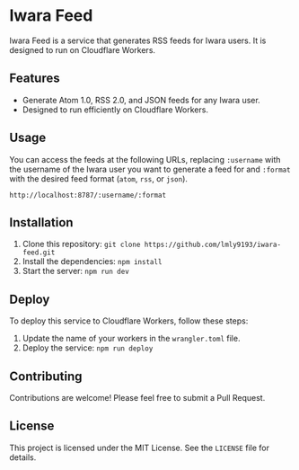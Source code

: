 # Iwara Feed

Iwara Feed is a service that generates RSS feeds for Iwara users. It is designed to run on Cloudflare Workers.

## Features

- Generate Atom 1.0, RSS 2.0, and JSON feeds for any Iwara user.
- Designed to run efficiently on Cloudflare Workers.

## Usage

You can access the feeds at the following URLs, replacing `:username` with the username of the Iwara user you want to generate a feed for and `:format` with the desired feed format (`atom`, `rss`, or `json`).

```
http://localhost:8787/:username/:format
```

## Installation

1. Clone this repository: `git clone https://github.com/lmly9193/iwara-feed.git`
2. Install the dependencies: `npm install`
3. Start the server: `npm run dev`

## Deploy

To deploy this service to Cloudflare Workers, follow these steps:

1. Update the name of your workers in the `wrangler.toml` file.
2. Deploy the service: `npm run deploy`

## Contributing

Contributions are welcome! Please feel free to submit a Pull Request.

## License

This project is licensed under the MIT License. See the `LICENSE` file for details.
